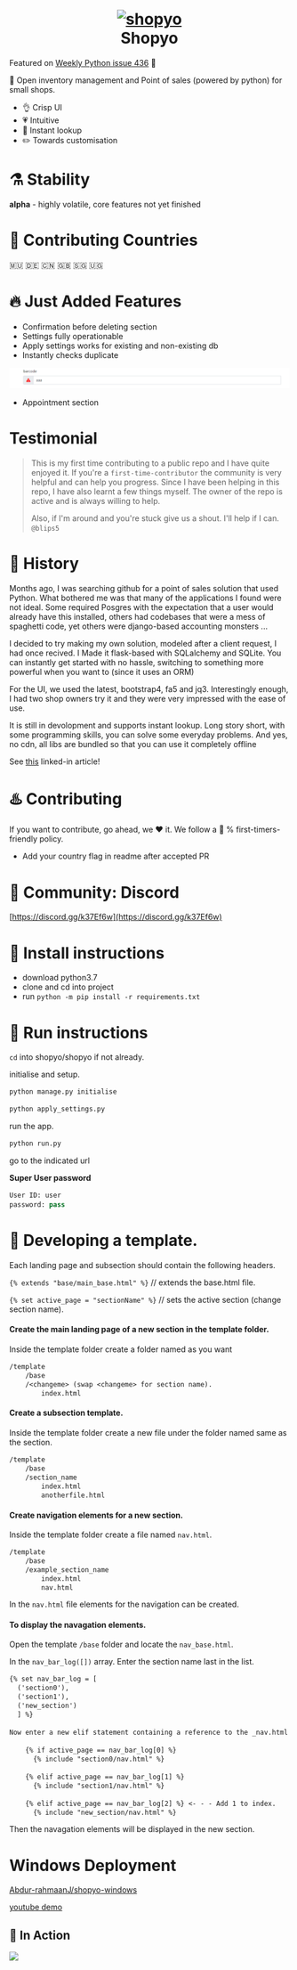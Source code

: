 <h1 align="center">
  <br>
  <a href="https://github.com/Abdur-rahmaanJ"><img src="https://github.com/Abdur-rahmaanJ/shopyo/blob/master/shopyo.png" alt="shopyo" width="300px" height="300px"></a>
  <br>
  Shopyo
  <br>
</h1>

Featured on [Weekly Python issue 436](https://newsletry.com/Home/Python%20Weekly/9a578693-14ba-47c5-8a8e-08d7b0139fe7) 🌟

🎁 Open inventory management  and Point of sales (powered by python) for small shops. 

- :ok_hand: Crisp UI
- :heartpulse: Intuitive
- :sparkler: Instant lookup
- :pencil2: Towards customisation

# ⚗️ Stability

**alpha** - highly volatile, core features not yet finished

# 💌 Contributing Countries

🇲🇺 🇩🇪 🇨🇳 🇬🇧 🇸🇬 🇺🇬

# 🔥 Just Added Features

- Confirmation before deleting section
- Settings fully operationable
- Apply settings works for existing and non-existing db
- Instantly checks duplicate

![](screenshots/shopyoduplicatecheck.png)

- Appointment section

# Testimonial

 >  This is my first time contributing to a public repo and I have quite enjoyed it. If you're a ``first-time-contributor`` the community is very helpful and can help you progress. Since I have been helping in this repo, I have also learnt a few things myself. The owner of the repo is active and is always willing to help.
>
> Also, if I'm around and you're stuck give us a shout. I'll help if I can. ``@blips5``

  

# 📖 History

Months ago, I was searching github for a point of sales solution that used Python. What bothered me was that many of the applications I found were not ideal. Some required Posgres with the expectation that a user would already have this installed, others had codebases that were a mess of spaghetti code, yet others were django-based accounting monsters ...

I decided to try making my own solution, modeled after a client request, I had once recived. I Made it flask-based with SQLalchemy and SQLite. You can instantly get started with no hassle, switching to something more powerful when you want to (since it uses an ORM)

For the UI, we used the latest, bootstrap4, fa5 and jq3. Interestingly enough, I had two shop owners try it and they were very impressed with the ease of use.

It is still in devolopment and supports instant lookup. Long story short, with some programming skills, you can solve some everyday problems. And yes, no cdn, all libs are bundled so that you can use it completely offline


See [this](https://www.linkedin.com/feed/update/urn:li:activity:6551367967978979328) linked-in article!

# ♨️ Contributing

If you want to contribute, go ahead, we ❤️ it. We follow a 💯 % first-timers-friendly policy.

- Add your country flag in readme after accepted PR

# 💬 Community: Discord
[https://discord.gg/k37Ef6w](https://discord.gg/k37Ef6w)

# 🔧 Install instructions

- download python3.7
- clone and cd into project
- run ```python -m pip install -r requirements.txt```

# 👟 Run instructions

``cd`` into shopyo/shopyo if not already.

initialise and setup.

```python
python manage.py initialise
```

```python
python apply_settings.py
```

run the app.

```python
python run.py 
```

go to the indicated url

**Super User password**

```python
User ID: user 
password: pass
```

# :construction: Developing a template.

Each landing page and subsection should contain the following headers.


``{% extends "base/main_base.html" %}`` //  extends the base.html file.

``{% set active_page = "sectionName" %}`` // sets the active section (change section name).



#### Create the main landing page of a new section in the template folder.

Inside the template folder create a folder named as you want

```
/template
    /base
    /<changeme> (swap <changeme> for section name).
        index.html
```

#### Create a subsection template.

Inside the template folder create a new file under the folder named same as the section.

```
/template 
    /base
    /section_name
        index.html
        anotherfile.html 
```

#### Create navigation elements for a new section.


Inside the template folder create a file named ``nav.html``.

```
/template
    /base
    /example_section_name
        index.html
        nav.html
```

In the  ```nav.html```  file elements for the navigation can be created.


#### To display the navagation elements.

Open the template ``/base`` folder and locate the ``nav_base.html``.

In the ``nav_bar_log([])`` array. Enter the section name last in the list.


```python3
{% set nav_bar_log = [
  ('section0'),
  ('section1'),
  ('new_section')
  ] %}

Now enter a new elif statement containing a reference to the _nav.html

    {% if active_page == nav_bar_log[0] %}
      {% include "section0/nav.html" %}
      
    {% elif active_page == nav_bar_log[1] %}
      {% include "section1/nav.html" %}

    {% elif active_page == nav_bar_log[2] %} <- - - Add 1 to index.
      {% include "new_section/nav.html" %}
```

Then the navagation elements will be displayed in the new section.

# Windows Deployment

[Abdur-rahmaanJ/shopyo-windows](https://github.com/Abdur-rahmaanJ/shopyo-windows)

[youtube demo](https://youtu.be/fOUEyuMgZ0U)

## 🍳 In Action
![](shopyo_min.gif)



